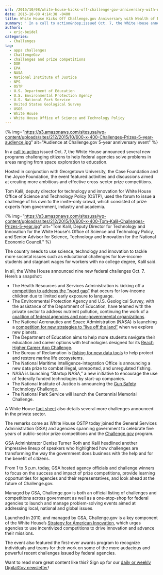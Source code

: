 ```yaml
---
url: /2015/10/08/white-house-kicks-off-challenge-gov-anniversary-with-wealth-of-new-prize-competitions/
date: 2015-10-08 4:14:38 -0400
title: White House Kicks Off Challenge.gov Anniversary with Wealth of New Prize Competitions
summary: ' In a call to action&nbsp;issued Oct. 7, the White House announced several new programs challenging citizens to help federal agencies solve problems in areas ranging from space exploration to education. Hosted in conjunction with Georgetown University, the Case Foundation and the Joyce Foundation, the event featured'
authors:
  - eric-beidel
categories:
  - Challenges
tag:
  - apps challenges
  - ChallengeGov
  - challenges and prize competitions
  - DOE
  - EPA
  - NASA
  - National Institute of Justice
  - NPS
  - OSTP
  - U.S. Department of Education
  - U.S. Environmental Protection Agency
  - U.S. National Park Service
  - United States Geological Survey
  - USGS
  - White House
  - White House Office of Science and Technology Policy
---
```


{% img="https://s3.amazonaws.com/sitesusa/wp-content/uploads/sites/212/2015/10/600-x-400-Challenges-Prizes-5-year-audience.jpg" alt="Audience at Challenge.gov 5-year anniversary event" %}

In a [call to action](https://www.whitehouse.gov/blog/2015/10/06/celebrating-five-year-anniversary-challengegov-more-20-new-prizes) issued Oct. 7, the White House announced several new programs challenging citizens to help federal agencies solve problems in areas ranging from space exploration to education.

Hosted in conjunction with Georgetown University, the Case Foundation and the Joyce Foundation, the event featured activities and discussions aimed at creating more ambitious and effective cross-sector prize competitions.

Tom Kalil, deputy director for technology and innovation for White House Office of Science and Technology Policy (OSTP), used the forum to issue a challenge of his own to the invite-only crowd, which consisted of prize experts from government, industry and academia.

{% img="https://s3.amazonaws.com/sitesusa/wp-content/uploads/sites/212/2015/10/600-x-400-Tom-Kalil-Challenges-Prizes-5-year.jpg" alt="Tom Kalil, Deputy Director for Technology and Innovation for the White House's Office of Science and Technology Policy, and Senior Advisor for Science, Technology and Innovation for the National Economic Council." %}

The country needs to use science, technology and innovation to tackle more societal issues such as educational challenges for low-income students and stagnant wages for workers with no college degree, Kalil said.

In all, the White House announced nine new federal challenges Oct. 7. Here’s a snapshot:

  * The Health Resources and Services Administration is kicking off a [competition to address the “word gap”](http://www.wordgapchallenge.hrsa.gov/) that occurs for low-income children due to limited early exposure to language.
  * The Environmental Protection Agency and U.S. Geological Survey, with the assistance of the Department of Education, have teamed with the private sector to address nutrient pollution, continuing the work of a [coalition of federal agencies and non-governmental organizations](https://www.whitehouse.gov/blog/2014/12/17/innovating-protect-our-waterways).
  * The National Aeronautics and Space Administration (NASA) is launching a [competition for new strategies to “live off the land”](http://www.nasa.gov/solve/) when we explore new planets.
  * The Department of Education aims to help more students navigate their education and career options with technologies designed for its [Reach Higher Career App Challenge](https://www.challenge.gov/challenge/reach-higher-career-app-challenge/).
  * The Bureau of Reclamation is [fishing for new data tools](https://www.challenge.gov/challenge/quantifying-drift-invertebrates-in-river-and-estuary-systems/) to help protect and restore marine life ecosystems.
  * The National Maritime Intelligence-Integration Office is announcing a new data prize to combat illegal, unreported, and unregulated fishing.
  * NASA is launching “Startup NASA,” a new initiative to encourage the use of federally funded technologies by start-up companies.
  * The National Institute of Justice is announcing the [Gun Safety Technology Challenge](http://www.nij.gov/funding/pages/fy16-gun-safety-challenge.aspx).
  * The National Park Service will launch the Centennial Memorial Challenge.

A White House [fact sheet](https://www.whitehouse.gov/sites/default/files/microsites/ostp/final_prizes_fact_sheet_100715.pdf) also details several more challenges announced in the private sector.

The remarks come as White House OSTP today joined the General Services Administration (GSA) and agencies spanning government to celebrate five years of public-sector prize competitions and the [Challenge.gov](https://www.challenge.gov/) program.

GSA Administrator Denise Turner Roth and Kalil headlined another impressive lineup of speakers who highlighted how challenges are transforming the way the government does business with the help and for the benefit of citizens.

From 1 to 5 p.m. today, GSA hosted agency officials and challenge winners to focus on the success and impact of prize competitions, provide learning opportunities for agencies and their representatives, and look ahead at the future of Challenge.gov.

Managed by GSA, Challenge.gov is both an official listing of challenges and competitions across government as well as a one-stop-shop for federal agencies to launch and manage problem-solving events aimed at addressing local, national and global issues.

Launched in 2010, and managed by GSA, Challenge.gov is a key component of the White House’s [Strategy for American Innovation](https://www.whitehouse.gov/innovation/strategy), which urges agencies to use incentivized competitions to drive innovation and advance their missions.

The event also featured the first-ever awards program to recognize individuals and teams for their work on some of the more audacious and powerful recent challenges issued by federal agencies.

Want to read more great content like this? Sign up for our [daily or weekly DigitalGov newsletter](https://public.govdelivery.com/accounts/USHOWTO/subscriber/new)!